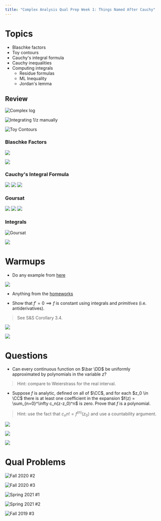 ```yaml
---
title: "Complex Analysis Qual Prep Week 1: Things Named After Cauchy"
---
```


# Topics

- Blaschke factors
- Toy contours
- Cauchy's integral formula
- Cauchy inequalities
-   Computing integrals
	-   Residue formulas
	-   ML Inequality
	-  Jordan's lemma


## Review

![Complex log](../../attachments/Pasted%20image%2020210527180305.png)

![Integrating 1/z manually](../../attachments/Pasted%20image%2020210527181024.png)

![Toy Contours](../../attachments/Pasted%20image%2020210527175306.png)


### Blaschke Factors

![](../../attachments/Pasted%20image%2020210527181155.png)

![](../../attachments/Pasted%20image%2020210527181214.png)

### Cauchy's Integral Formula
![](../../attachments/Pasted%20image%2020210527175202.png)
![](../../attachments/Pasted%20image%2020210527175341.png)
![](../../attachments/Pasted%20image%2020210527175355.png)


### Goursat



![](../../attachments/Pasted%20image%2020210527175413.png)
![](../../attachments/Pasted%20image%2020210527175424.png)
![](../../attachments/Pasted%20image%2020210527175435.png)

### Integrals

![Goursat](../../attachments/Pasted%20image%2020210527175221.png)

![](../../attachments/Pasted%20image%2020210527175947.png)



# Warmups

- Do any example from [here](http://home.iitk.ac.in/~psraj/mth102/lecture_notes/comp8.pdf)

![](../../attachments/Pasted%20image%2020210527174041.png)

- Anything from the [homeworks](https://www.notion.so/Complex-Analysis-3ca8032a73fc4366836a9f5085f5e601)

- Show that $f'=0 \implies f$ is constant using integrals and *primitives* (i.e. antiderivatives). 

> See S&S Corollary 3.4.


![](../../attachments/Pasted%20image%2020210527175840.png)

![](../../attachments/Pasted%20image%2020210527180104.png)

# Questions

- Can every continuous function on $\bar \DD$ be uniformly approximated by polynomials in the variable $z$?

> Hint: compare to Weierstrass for the real interval.

- Suppose $f$ is analytic, defined on all of $\CC$, and for each $z_0 \in \CC$ there is at least one coefficient in the expansion $f(z) = \sum_{n=0}^\infty c_n(z-z_0)^n$ is zero.
Prove that $f$ is a polynomial.

> Hint: use the fact that $c_n n! = f^{(n)}(z_0)$ and use a countability argument.

![](../../attachments/Pasted%20image%2020210527172954.png)

![](../../attachments/Pasted%20image%2020210527173005.png)

![](../../attachments/Pasted%20image%2020210527173030.png)

# Qual Problems

![Fall 2020 #2](../../attachments/Pasted%20image%2020210527173251.png)

![Fall 2020 #3](../../attachments/Pasted%20image%2020210527173330.png)

![Spring 2021 #1](../../attachments/Pasted%20image%2020210527173157.png)

![Spring 2021 #2](../../attachments/Pasted%20image%2020210527173111.png)

![Fall 2019 #3](../../attachments/Pasted%20image%2020210527173427.png)